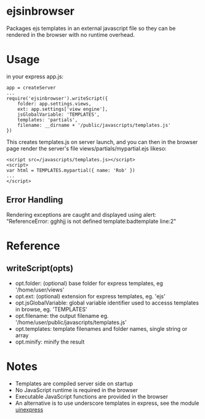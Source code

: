 # ejsinbrowser
Packages ejs templates in an external javascript file so they can be rendered in the browser with no runtime overhead.
# Usage
in your express app.js:
```
app = createServer
...
require('ejsinbrowser').writeScript({
	folder: app.settings.views,
	ext: app.settings['view engine'],
	jsGlobalVariable: 'TEMPLATES',
	templates: 'partials',
	filename: __dirname + '/public/javascripts/templates.js'
})
```
This creates templates.js on server launch, and you can then in the browser page render the server's file views/partials/mypartial.ejs likeso:
```
<script src=/javascripts/templates.js></script>
<script>
var html = TEMPLATES.mypartial({ name: 'Rob' })
...
</script>
```
## Error Handling
Rendering exceptions are caught and displayed using alert:
"ReferenceError: gghhjj is not defined template:badtemplate line:2"

# Reference

## writeScript(opts)
* opt.folder: (optional) base folder for express templates, eg '/home/user/views'
* opt.ext: (optional) extension for express templates, eg. 'ejs'
* opt.jsGlobalVariable: global variable identifier used to accesss templates in browse, eg. 'TEMPLATES'
* opt.filename: the output filename eg. '/home/user/public/javascripts/templates.js'
* opt.templates: template filenames and folder names, single string or array
* opt.minify: minify the result

# Notes
* Templates are compiled server side on startup
* No JavaScript runtime is required in the browser
* Executable JavaScript functions are provided in the browser
* An alternative is to use underscore templates in express, see the module [uinexpress](https://github.com/haraldrudell/uinexpress)
